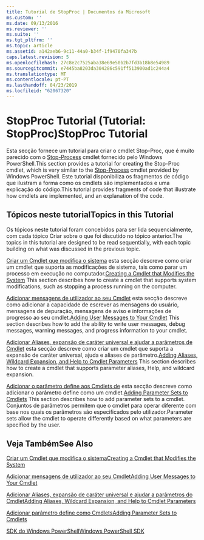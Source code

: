 ```yaml
---
title: Tutorial de StopProc | Documentos da Microsoft
ms.custom: ''
ms.date: 09/13/2016
ms.reviewer: ''
ms.suite: ''
ms.tgt_pltfrm: ''
ms.topic: article
ms.assetid: a142aeb6-9c11-44a0-b34f-1f9470fa347b
caps.latest.revision: 5
ms.openlocfilehash: 27c8e2c7525aba38e69e50b2b7fd3b18b8e54989
ms.sourcegitcommit: e7445ba8203da304286c591ff513900ad1c244a4
ms.translationtype: MT
ms.contentlocale: pt-PT
ms.lasthandoff: 04/23/2019
ms.locfileid: "62067320"
---
```

# <a name="stopproc-tutorial"></a><span data-ttu-id="b1226-102">StopProc Tutorial (Tutorial: StopProc)</span><span class="sxs-lookup"><span data-stu-id="b1226-102">StopProc Tutorial</span></span>

<span data-ttu-id="b1226-103">Esta secção fornece um tutorial para criar o cmdlet Stop-Proc, que é muito parecido com o [Stop-Process](/powershell/module/Microsoft.PowerShell.Management/Stop-Process) cmdlet fornecido pelo Windows PowerShell.</span><span class="sxs-lookup"><span data-stu-id="b1226-103">This section provides a tutorial for creating the Stop-Proc cmdlet, which is very similar to the [Stop-Process](/powershell/module/Microsoft.PowerShell.Management/Stop-Process) cmdlet provided by Windows PowerShell.</span></span> <span data-ttu-id="b1226-104">Este tutorial disponibiliza os fragmentos de código que ilustram a forma como os cmdlets são implementados e uma explicação do código.</span><span class="sxs-lookup"><span data-stu-id="b1226-104">This tutorial provides fragments of code that illustrate how cmdlets are implemented, and an explanation of the code.</span></span>

## <a name="topics-in-this-tutorial"></a><span data-ttu-id="b1226-105">Tópicos neste tutorial</span><span class="sxs-lookup"><span data-stu-id="b1226-105">Topics in this Tutorial</span></span>

<span data-ttu-id="b1226-106">Os tópicos neste tutorial foram concebidos para ser lida sequencialmente, com cada tópico Criar sobre o que foi discutido no tópico anterior.</span><span class="sxs-lookup"><span data-stu-id="b1226-106">The topics in this tutorial are designed to be read sequentially, with each topic building on what was discussed in the previous topic.</span></span>

<span data-ttu-id="b1226-107">[Criar um Cmdlet que modifica o sistema](./creating-a-cmdlet-that-modifies-the-system.md) esta secção descreve como criar um cmdlet que suporta as modificações de sistema, tais como parar um processo em execução no computador.</span><span class="sxs-lookup"><span data-stu-id="b1226-107">[Creating a Cmdlet that Modifies the System](./creating-a-cmdlet-that-modifies-the-system.md) This section describes how to create a cmdlet that supports system modifications, such as stopping a process running on the computer.</span></span>

<span data-ttu-id="b1226-108">[Adicionar mensagens de utilizador ao seu Cmdlet](./adding-user-messages-to-your-cmdlet.md) esta secção descreve como adicionar a capacidade de escrever as mensagens do usuário, mensagens de depuração, mensagens de aviso e informações de progresso ao seu cmdlet.</span><span class="sxs-lookup"><span data-stu-id="b1226-108">[Adding User Messages to Your Cmdlet](./adding-user-messages-to-your-cmdlet.md) This section describes how to add the ability to write user messages, debug messages, warning messages, and progress information to your cmdlet.</span></span>

<span data-ttu-id="b1226-109">[Adicionar Aliases, expansão de caráter universal e ajudar a parâmetros de Cmdlet](./adding-aliases-wildcard-expansion-and-help-to-cmdlet-parameters.md) esta secção descreve como criar um cmdlet que suporta a expansão de caráter universal, ajuda e aliases de parâmetro.</span><span class="sxs-lookup"><span data-stu-id="b1226-109">[Adding Aliases, Wildcard Expansion, and Help to Cmdlet Parameters](./adding-aliases-wildcard-expansion-and-help-to-cmdlet-parameters.md) This section describes how to create a cmdlet that supports parameter aliases, Help, and wildcard expansion.</span></span>

<span data-ttu-id="b1226-110">[Adicionar o parâmetro define aos Cmdlets de](./adding-parameter-sets-to-a-cmdlet.md) esta secção descreve como adicionar o parâmetro define como um cmdlet.</span><span class="sxs-lookup"><span data-stu-id="b1226-110">[Adding Parameter Sets to Cmdlets](./adding-parameter-sets-to-a-cmdlet.md) This section describes how to add parameter sets to a cmdlet.</span></span> <span data-ttu-id="b1226-111">Conjuntos de parâmetros permitem que o cmdlet para operar diferente com base nos quais os parâmetros são especificados pelo utilizador.</span><span class="sxs-lookup"><span data-stu-id="b1226-111">Parameter sets allow the cmdlet to operate differently based on what parameters are specified by the user.</span></span>

## <a name="see-also"></a><span data-ttu-id="b1226-112">Veja Também</span><span class="sxs-lookup"><span data-stu-id="b1226-112">See Also</span></span>

[<span data-ttu-id="b1226-113">Criar um Cmdlet que modifica o sistema</span><span class="sxs-lookup"><span data-stu-id="b1226-113">Creating a Cmdlet that Modifies the System</span></span>](./creating-a-cmdlet-that-modifies-the-system.md)

[<span data-ttu-id="b1226-114">Adicionar mensagens de utilizador ao seu Cmdlet</span><span class="sxs-lookup"><span data-stu-id="b1226-114">Adding User Messages to Your Cmdlet</span></span>](./adding-user-messages-to-your-cmdlet.md)

[<span data-ttu-id="b1226-115">Adicionar Aliases, expansão de caráter universal e ajudar a parâmetros do Cmdlet</span><span class="sxs-lookup"><span data-stu-id="b1226-115">Adding Aliases, Wildcard Expansion, and Help to Cmdlet Parameters</span></span>](./adding-aliases-wildcard-expansion-and-help-to-cmdlet-parameters.md)

[<span data-ttu-id="b1226-116">Adicionar parâmetro define como Cmdlets</span><span class="sxs-lookup"><span data-stu-id="b1226-116">Adding Parameter Sets to Cmdlets</span></span>](./adding-parameter-sets-to-a-cmdlet.md)

[<span data-ttu-id="b1226-117">SDK do Windows PowerShell</span><span class="sxs-lookup"><span data-stu-id="b1226-117">Windows PowerShell SDK</span></span>](../windows-powershell-reference.md)
